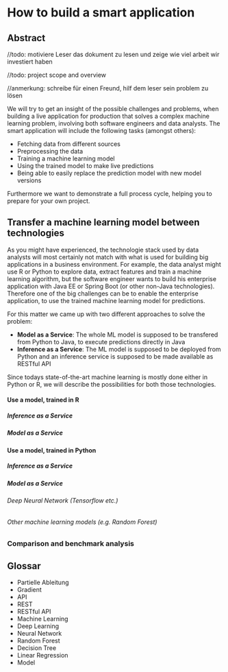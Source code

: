 # How to build a smart application

## Abstract
//todo: motiviere Leser das dokument zu lesen und zeige wie viel arbeit wir investiert haben

//todo: project scope and overview

//anmerkung: schreibe für einen Freund, hilf dem leser sein problem zu lösen

We will try to get an insight of the possible challenges and problems, when building a live application for production that solves a complex machine learning problem, involving both software engineers and data analysts. The smart application will include the following tasks (amongst others):
* Fetching data from different sources
* Preprocessing the data
* Training a machine learning model
* Using the trained model to make live predictions
* Being able to easily replace the prediction model with new model versions

Furthermore we want to demonstrate a full process cycle, helping you to prepare for your own project.

## Transfer a machine learning model between technologies
As you might have experienced, the technologie stack used by data analysts will most certainly not match with what is used for building big applications in a business environment. For example, the data analyst might use R or Python to explore data, extract features and train a machine learning algorithm, but the software engineer wants to build his enterprise application with Java EE or Spring Boot (or other non-Java technologies). Therefore one of the big challenges can be to enable the enterprise application, to use the trained machine learning model for predictions.

For this matter we came up with two different approaches to solve the problem:
* **Model as a Service**: The whole ML model is supposed to be transfered from Python to Java, to execute predictions directly in Java
* **Inference as a Service**: The ML model is supposed to be deployed from Python and an inference service is supposed to be made available as RESTful API

Since todays state-of-the-art machine learning is mostly done either in Python or R, we will describe the possibilities for both those technologies.
#### Use a model, trained in R
##### Inference as a Service
##### Model as a Service
#### Use a model, trained in Python
##### Inference as a Service
##### Model as a Service
###### Deep Neural Network (Tensorflow etc.)
###### Other machine learning models (e.g. Random Forest) 

### Comparison and benchmark analysis

## Glossar
* Partielle Ableitung
* Gradient
* API
* REST
* RESTful API
* Machine Learning
* Deep Learning
* Neural Network
* Random Forest
* Decision Tree
* Linear Regression
* Model